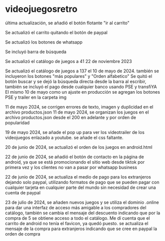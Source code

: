 # videojuegosretro

última actualización, se añadió el botón flotante "ir al carrito"

Se actualizó el carrito quitando el botón de paypal

Se actualizó los botones de whatsapp

Se incluyó barra de búsqueda

Se actualizó el catálogo de juegos a 41 22 de noviembre 2023

Se actualizó el catálogo de juegos a 137 el 10 de mayo de 2024. también se incluyeron los botones "más populares" y "Orden alfabetico"
Se quitó el botón buscar y se dejó la búsqueda directa desde la barra al escribir, también se incluyó el pago desde cualquier banco usando PSE y transfiYA
El mismo 10 de mayo como un ajuste en producción se agregan los botones PSE y trailer en la carpeta img

11 de mayo 2024, se corrigen errores de texto, imagen y duplicidad en el archivo productos.json
11 de mayo 2024, se  organizan los juegos en el archivo productos.json desde el 200 en adelante y por orden de popularidad

19 de mayo 2024, se añade el pop up para ver los videotrailer de los videojuegos enlazado a youtube. se añade el css faltante.

20 de junio de 2024, se actualizó el orden de los juegos en android.html

22 de junio de 2024, se añadió el botón de contacto en la página de android, ya que se está promocionando el sitio web desde tiktok por primera vez y los clientes no van a pasar por whatsapp business

22 de junio de 2024, se actualiza el medio de pago para los extranjeros dejando solo paypal, utilizando formatos de pago que se pueden pagar con cualquier tarjeta en cualquier parte del mundo sin necesidad de crear una cuenta de paypal

23 de julio de 2024, se añaden nuevos juegos y se utiliza el dominio .online para dar una interfaz de acceso más amigable a los compradores del catálogo, también se cambia el mensaje del descuento indicando que por la compra de 5 se obtiene acceso a todo el catálogo. Me dí cuenta que el carrito de android  no tenía el favicon, ya quedó puesto. se actualiza el mensaje de la compra para extranjeros indicando que se cree en paypal la orden de compra

